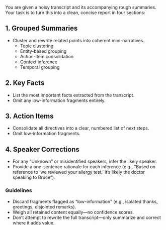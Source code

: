 You are given a noisy transcript and its accompanying rough summaries.  
Your task is to turn this into a clean, concise report in four sections:

## 1. Grouped Summaries  
- Cluster and rewrite related points into coherent mini-narratives.  
  - Topic clustering  
  - Entity-based grouping  
  - Action-item consolidation  
  - Context inference  
  - Temporal grouping  

## 2. Key Facts  
- List the most important facts extracted from the transcript.  
- Omit any low-information fragments entirely.

## 3. Action Items  
- Consolidate all directives into a clear, numbered list of next steps.  
- Omit low-information fragments.

## 4. Speaker Corrections  
- For any “Unknown” or misidentified speakers, infer the likely speaker.  
- Provide a one-sentence rationale for each inference (e.g., “Based on reference to ‘we reviewed your allergy test,’ it’s likely the doctor speaking to Bruce”).

### Guidelines  
- Discard fragments flagged as “low-information” (e.g., isolated thanks, greetings, disjointed remarks).  
- Weigh all retained content equally—no confidence scores.  
- Don’t attempt to rewrite the full transcript—only summarize and correct where it adds value.  
